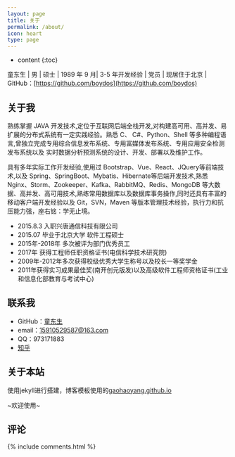 ```yaml
---
layout: page
title: 关于
permalink: /about/
icon: heart
type: page
---
```


* content
{:toc}

童东生 | 男 | 硕士 | 1989 年 9 月| 3-5 年开发经验 | 党员 | 现居住于北京 | GitHub：[https://github.com/boydos](https://github.com/boydos)
## 关于我

熟练掌握 JAVA 开发技术,定位于互联网后端全栈开发,对构建高可用、高并发、易扩展的分布式系统有一定实践经验。熟悉 C、
C#、Python、Shell 等多种编程语言,曾独立完成专用综合信息发布系统、专用富媒体发布系统、专用应用安全检测发布系统以及
实时数据分析预测系统的设计、开发、部署以及维护工作。

具有多年实际工作开发经验,使用过 Bootstrap、Vue、React、JQuery等前端技术,以及 Spring、SpringBoot、Mybatis、Hibernate等后端开发技术,熟悉 Nginx、Storm、Zookeeper、Kafka、RabbitMQ、Redis、MongoDB 等大数据、高并发、高可用技术,熟练常用数据库以及数据库事务操作,同时还具有丰富的移动客户端开发经验以及 Git，SVN，Maven 等版本管理技术经验，执行力和抗压能力强，座右铭：学无止境。

* 2015.8.3 入职兴唐通信科技有限公司
* 2015.07 毕业于北京大学 软件工程硕士
* 2015年-2018年 多次被评为部门优秀员工
* 2017年 获得工程师任职资格证书(电信科学技术研究院)
* 2009年-2012年多次获得校级优秀大学生称号以及校长一等奖学金
* 2011年获得实习成果最佳奖(南开创元版发)以及高级软件工程师资格证书(工业和信息化部教育与考试中心)

## 联系我

* GitHub：[童东生](https://github.com/boydos)
* email：15910529587@163.com
* QQ：973171883
* [知乎](https://www.zhihu.com/people/byds)

## 关于本站

使用jekyll进行搭建，博客模板使用的[gaohaoyang.github.io](https://github.com/Gaohaoyang/gaohaoyang.github.io)

~欢迎使用~

## 评论

{% include comments.html %}
